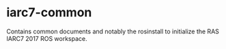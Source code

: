 # iarc7-common

Contains common documents and notably the rosinstall to initialize the RAS IARC7 2017 ROS workspace.
